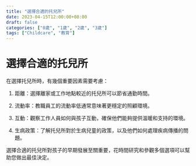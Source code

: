 ```yaml
---
title: "選擇合適的托兒所"
date: 2023-04-15T12:00:00+08:00
draft: false
categories: ["0歲", "1歲", "2歲", "3歲"]
tags: ["Childcare", "教育"]
---
```


# 選擇合適的托兒所

在選擇托兒所時，有幾個重要因素需要考慮：

1. 距離：選擇離家或工作地點較近的托兒所可以節省通勤時間。

2. 流動率：教職員工的流動率低通常意味著更穩定的照顧環境。

3. 互動：觀察工作人員如何與孩子互動，確保他們能夠提供溫暖和支持的環境。

4. 生病政策：了解托兒所對於生病兒童的政策，以及他們如何處理疾病傳播的問題。

選擇合適的托兒所對孩子的早期發展至關重要，花時間研究和參觀多個選項可以幫助您做出最佳決定。